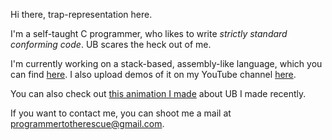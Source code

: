 Hi there, trap-representation here.

I'm a self-taught C programmer, who likes to write *strictly standard conforming code*. UB scares the heck out of me.

I'm currently working on a stack-based, assembly-like language, which you can find [here](https://github.com/trap-representation/Sasm). I also upload demos of it on my YouTube channel [here](https://www.youtube.com/channel/UC0j25PUywdrQGOR2jWkuPHg).

You can also check out [this animation I made](https://youtu.be/-gVAP8YMlk0) about UB I made recently.

If you want to contact me, you can shoot me a mail at programmertotherescue@gmail.com.
